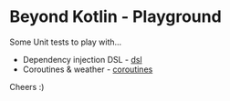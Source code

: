 # Beyond Kotlin - Playground

Some Unit tests to play with...

* Dependency injection DSL - [dsl](https://github.com/Ekito/beyond-kotlin-playground/tree/master/src/test/kotlin/fr/ekito/dsl)
* Coroutines & weather - [coroutines](https://github.com/Ekito/beyond-kotlin-playground/tree/master/src/test/kotlin/fr/ekito/coroutines)

Cheers :)
